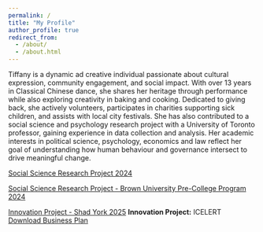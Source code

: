 ```yaml
---
permalink: /
title: "My Profile"
author_profile: true
redirect_from: 
  - /about/
  - /about.html
---
```


Tiffany is a dynamic ad creative individual passionate about cultural expression, community engagement, and social impact. With over 13 years in Classical Chinese dance, she shares her heritage through performance while also exploring creativity in baking and cooking. Dedicated to giving back, she actively volunteers, participates in charities supporting sick children, and assists with local city festivals. She has also contributed to a social science and psychology research project with a University of Toronto professor, gaining experience in data collection and analysis. Her academic interests in political science, psychology, economics and law reflect her goal of understanding how human behaviour and governance intersect to drive meaningful change.

<a href="https://tiffanyjtfu.github.io/TiffanyFu/teaching/SocialScienceResearchProject" target='_blank'>Social Science Research Project 2024</a>

<a href="https://tiffanyjtfu.github.io/TiffanyFu/teaching/SocialScienceResearchProject-1" target='_blank'>Social Science Research Project - Brown University Pre-College Program 2024</a>

<a href="https://tiffanyjtfu.github.io/TiffanyFu/teaching/InnovationProject" target='_blank'>Innovation Project - Shad York 2025</a>
**Innovation Project:** ICELERT
<br><a href="[path/to/BusinessPlan.pdf](https://tiffanyjtfu.github.io/TiffanyFu/files/ICELERT%20-%20Business%20Plan.pdf)" target="_blank" rel="noopener noreferrer">Download Business Plan</a>


